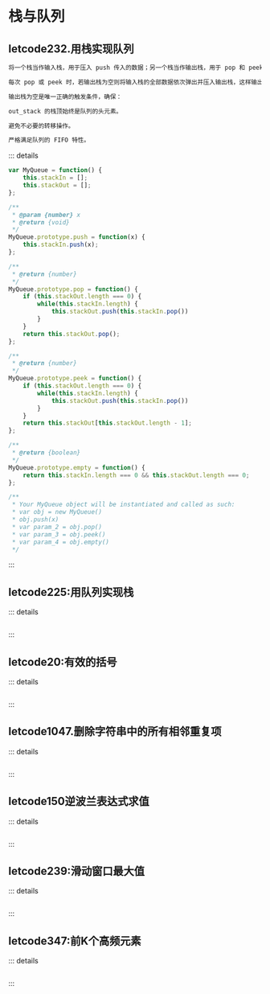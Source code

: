 # 栈与队列

## letcode232.用栈实现队列

```md
将一个栈当作输入栈，用于压入 push 传入的数据；另一个栈当作输出栈，用于 pop 和 peek 操作。

每次 pop 或 peek 时，若输出栈为空则将输入栈的全部数据依次弹出并压入输出栈，这样输出栈从栈顶往栈底的顺序就是队列从队首往队尾的顺序。

输出栈为空是唯一正确的触发条件，确保：

out_stack 的栈顶始终是队列的头元素。

避免不必要的转移操作。

严格满足队列的 FIFO 特性。
```

::: details

```js
var MyQueue = function() {
    this.stackIn = [];
    this.stackOut = [];
};

/** 
 * @param {number} x
 * @return {void}
 */
MyQueue.prototype.push = function(x) {
    this.stackIn.push(x);
};

/**
 * @return {number}
 */
MyQueue.prototype.pop = function() {
    if (this.stackOut.length === 0) {
        while(this.stackIn.length) {
            this.stackOut.push(this.stackIn.pop())
        }
    } 
    return this.stackOut.pop();
};

/**
 * @return {number}
 */
MyQueue.prototype.peek = function() {
    if (this.stackOut.length === 0) {
        while(this.stackIn.length) {
            this.stackOut.push(this.stackIn.pop())
        }
    }
    return this.stackOut[this.stackOut.length - 1];
};

/**
 * @return {boolean}
 */
MyQueue.prototype.empty = function() {
    return this.stackIn.length === 0 && this.stackOut.length === 0;
};

/** 
 * Your MyQueue object will be instantiated and called as such:
 * var obj = new MyQueue()
 * obj.push(x)
 * var param_2 = obj.pop()
 * var param_3 = obj.peek()
 * var param_4 = obj.empty()
 */
```

:::

## letcode225:用队列实现栈

::: details

```js

```

:::

## letcode20:有效的括号

::: details

```js

```

:::

## letcode1047.删除字符串中的所有相邻重复项

::: details

```js

```

:::

## letcode150逆波兰表达式求值

::: details

```js

```

:::

## letcode239:滑动窗口最大值

::: details

```js

```

:::

## letcode347:前K个高频元素

::: details

```js

```

:::